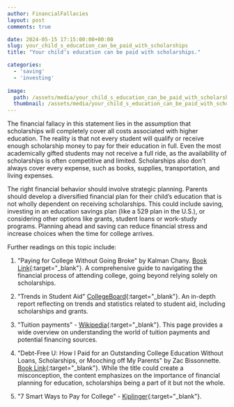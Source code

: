 ```yaml
---
author: FinancialFallacies
layout: post
comments: true

date: 2024-05-15 17:15:00:00+00:00  
slug: your_child_s_education_can_be_paid_with_scholarships
title: "Your child’s education can be paid with scholarships."

categories:
  - 'saving'
  - 'investing'
  
image:
  path: /assets/media/your_child_s_education_can_be_paid_with_scholarships.jpg
  thumbnail: /assets/media/your_child_s_education_can_be_paid_with_scholarships.jpg
---
```


The financial fallacy in this statement lies in the assumption that scholarships will completely cover all costs associated with higher education. The reality is that not every student will qualify or receive enough scholarship money to pay for their education in full. Even the most academically gifted students may not receive a full ride, as the availability of scholarships is often competitive and limited. Scholarships also don't always cover every expense, such as books, supplies, transportation, and living expenses.

The right financial behavior should involve strategic planning. Parents should develop a diversified financial plan for their child’s education that is not wholly dependent on receiving scholarships. This could include saving, investing in an education savings plan (like a 529 plan in the U.S.), or considering other options like grants, student loans or work-study programs. Planning ahead and saving can reduce financial stress and increase choices when the time for college arrives.

Further readings on this topic include:

1. "Paying for College Without Going Broke" by Kalman Chany. [Book Link](https://www.amazon.com/Paying-College-Without-Going-Broke/dp/1524710695/ref=nosim?tag=financialfall-20){:target="_blank"}. A comprehensive guide to navigating the financial process of attending college, going beyond relying solely on scholarships.
   
2. "Trends in Student Aid" [CollegeBoard](https://research.collegeboard.org/trends/student-aid){:target="_blank"}. An in-depth report reflecting on trends and statistics related to student aid, including scholarships and grants.
   
3. "Tuition payments" - [Wikipedia](https://en.wikipedia.org/wiki/Tuition_payments){:target="_blank"}. This page provides a wide overview on understanding the world of tuition payments and potential financing sources.
   
4. "Debt-Free U: How I Paid for an Outstanding College Education Without Loans, Scholarships, or Mooching off My Parents" by Zac Bissonnette. [Book Link](https://www.amazon.com/Debt-Free-Outstanding-Education-Scholarships-Mooching/dp/1591842980/ref=nosim?tag=financialfall-20){:target="_blank"}. While the title could create a misconception, the content emphasizes on the importance of financial planning for education, scholarships being a part of it but not the whole.
   
5. "7 Smart Ways to Pay for College" - [Kiplinger](https://www.kiplinger.com/slideshow/college/t042-s001-7-smart-ways-to-pay-for-college/index.html){:target="_blank"}.